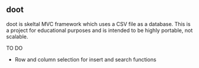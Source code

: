 doot
--------------------------
doot is skeltal MVC framework 
which uses a CSV file as a database. 
This is a project for educational 
purposes and is intended to be 
highly portable, not scalable.

TO DO

- Row and column selection for insert and search functions
